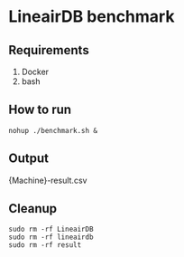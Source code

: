 # LineairDB benchmark

## Requirements
1. Docker
2. bash


## How to run
`nohup ./benchmark.sh &`

## Output
{Machine}-result.csv

## Cleanup
```
sudo rm -rf LineairDB
sudo rm -rf lineairdb
sudo rm -rf result
```